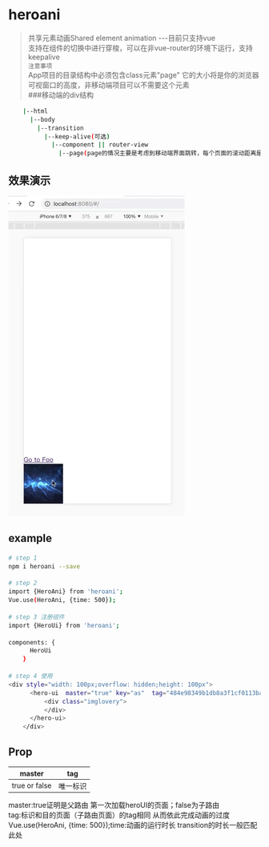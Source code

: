 # heroani

> 共享元素动画Shared element animation  ---目前只支持vue<br/>
支持在组件的切换中进行穿梭，可以在非vue-router的环境下运行，支持keepalive<br/>
`注意事项`  
App项目的目录结构中必须包含class元素"page" 它的大小将是你的浏览器可视窗口的高度，非移动端项目可以不需要这个元素   
###移动端的div结构
``` bash
    |--html   
      |--body   
        |--transition   
          |--keep-alive(可选)   
            |--component || router-view
              |--page(page的情况主要是考虑到移动端界面跳转，每个页面的滚动距离是不相同的)
```
##  效果演示    
![image](https://github.com/chenglie33/heroAni/blob/master/WeChatSight186.gif)
## example
``` bash
# step 1
npm i heroani --save

# step 2
import {HeroAni} from 'heroani';
Vue.use(HeroAni, {time: 500});

# step 3 注册组件
import {HeroUi} from 'heroani';

components: {
      HeroUi
    }
    
# step 4 使用
<div style="width: 100px;overflow: hidden;height: 100px">
      <hero-ui  master="true" key="as"  tag="484e98349b1db8a3f1cf0113ba493f651">
          <div class="imglovery">
          </div>
      </hero-ui>
    </div>
```

## Prop
  |master |tag  |   
  |------ |:-----:|
  |true or false  |唯一标识 |
  
  master:true证明是父路由 第一次加载heroUI的页面；false为子路由  
  tag:标识和目的页面（子路由页面）的tag相同 从而依此完成动画的过度    
Vue.use(HeroAni, {time: 500});time:动画的运行时长 transition的时长一般匹配此处
